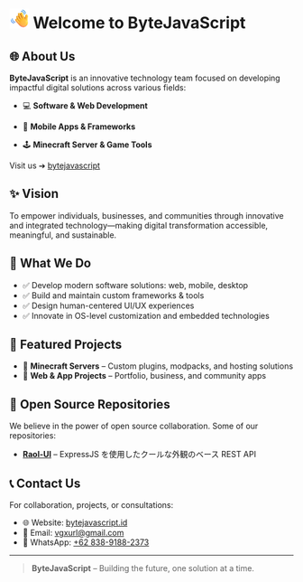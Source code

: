 # <img src="https://raw.githubusercontent.com/raolbyte/byte/refs/heads/main/assets/Waving%20Hand.png" alt="Waving Hand" width="35" height="35" /> Welcome to ByteJavaScript

## 🌐 About Us
**ByteJavaScript** is an innovative technology team focused on developing impactful digital solutions across various fields:
* 💻 **Software & Web Development**
* 📱 **Mobile Apps & Frameworks**

* 🕹️ **Minecraft Server & Game Tools**

Visit us ➔ [bytejavascript](https://bytejavascript.id/)

## ✨ Vision
To empower individuals, businesses, and communities through innovative and integrated technology—making digital transformation accessible, meaningful, and sustainable.

## 🧹 What We Do
- ✅ Develop modern software solutions: web, mobile, desktop
- ✅ Build and maintain custom frameworks & tools
- ✅ Design human-centered UI/UX experiences
- ✅ Innovate in OS-level customization and embedded technologies

## 🚀 Featured Projects
* 🔗 **Minecraft Servers** – Custom plugins, modpacks, and hosting solutions
* 🔗 **Web & App Projects** – Portfolio, business, and community apps

## 📂 Open Source Repositories
We believe in the power of open source collaboration. Some of our repositories:
- **[Raol-UI](https://github.com/raolbyte/Raol-UI)** – ExpressJS を使用したクールな外観のベース REST API

## 📞 Contact Us
For collaboration, projects, or consultations:
* 🌐 Website: [bytejavascript.id](https://bytejavascript.id/)
* 📧 Email: [vgxurl@gmail.com](mailto:vgxurl@gmail.com)
* 💬 WhatsApp: [+62 838-9188-2373](https://wa.me/6283891882373)

---
> **ByteJavaScript** – Building the future, one solution at a time.
